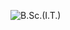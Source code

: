 ![B.Sc.(I.T.)](https://raw.githubusercontent.com/257helloWorld/Text-Utility/main/banner1.png?token=GHSAT0AAAAAAB4KRZCFFAJQCEDUPKH62NGAY5JNPMA)
